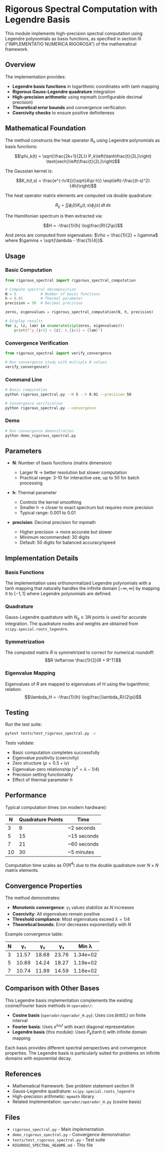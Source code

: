 # Rigorous Spectral Computation with Legendre Basis

This module implements high-precision spectral computation using Legendre polynomials as basis functions, as specified in section III ("IMPLEMENTATIO NUMERICA RIGOROSA") of the mathematical framework.

## Overview

The implementation provides:
- **Legendre basis functions** in logarithmic coordinates with tanh mapping
- **Rigorous Gauss-Legendre quadrature** integration
- **High-precision arithmetic** using mpmath (configurable decimal precision)
- **Theoretical error bounds** and convergence verification
- **Coercivity checks** to ensure positive definiteness

## Mathematical Foundation

The method constructs the heat operator $R_h$ using Legendre polynomials as basis functions:

$$\phi_k(t) = \sqrt{\frac{2k+1}{2L}} P_k\left(\tanh\frac{t}{2L}\right) \text{sech}\left(\frac{t}{2L}\right)$$

The Gaussian kernel is:

$$K_h(t,s) = \frac{e^{-h/4}}{\sqrt{4\pi h}} \exp\left(-\frac{(t-s)^2}{4h}\right)$$

The heat operator matrix elements are computed via double quadrature:

$$R_{ij} = \int\int \phi_i(t) K_h(t,s) \phi_j(s) \, dt \, ds$$

The Hamiltonian spectrum is then extracted via:

$$H = -\frac{1}{h} \log\frac{R}{2\pi}$$

And zeros are computed from eigenvalues: $\rho = \frac{1}{2} + i\gamma$ where $\gamma = \sqrt{\lambda - \frac{1}{4}}$.

## Usage

### Basic Computation

```python
from rigorous_spectral import rigorous_spectral_computation

# Compute spectral decomposition
N = 5           # Number of basis functions
h = 0.01        # Thermal parameter
precision = 50  # Decimal precision

zeros, eigenvalues = rigorous_spectral_computation(N, h, precision)

# Display results
for i, (z, lam) in enumerate(zip(zeros, eigenvalues)):
    print(f"ρ_{i+1} = {z}, λ_{i+1} = {lam}")
```

### Convergence Verification

```python
from rigorous_spectral import verify_convergence

# Run convergence study with multiple N values
verify_convergence()
```

### Command Line

```bash
# Basic computation
python rigorous_spectral.py --N 5 --h 0.01 --precision 50

# Convergence verification
python rigorous_spectral.py --convergence
```

### Demo

```bash
# Run convergence demonstration
python demo_rigorous_spectral.py
```

## Parameters

- **N**: Number of basis functions (matrix dimension)
  - Larger N → better resolution but slower computation
  - Practical range: 3-10 for interactive use, up to 50 for batch processing
  
- **h**: Thermal parameter
  - Controls the kernel smoothing
  - Smaller h → closer to exact spectrum but requires more precision
  - Typical range: 0.001 to 0.01

- **precision**: Decimal precision for mpmath
  - Higher precision → more accurate but slower
  - Minimum recommended: 30 digits
  - Default: 50 digits for balanced accuracy/speed

## Implementation Details

### Basis Functions

The implementation uses orthonormalized Legendre polynomials with a tanh mapping that naturally handles the infinite domain $[-\infty, \infty]$ by mapping it to $[-1, 1]$ where Legendre polynomials are defined.

### Quadrature

Gauss-Legendre quadrature with $N_q \geq 3N$ points is used for accurate integration. The quadrature nodes and weights are obtained from `scipy.special.roots_legendre`.

### Symmetrization

The computed matrix $R$ is symmetrized to correct for numerical roundoff:
$$R \leftarrow \frac{1}{2}(R + R^T)$$

### Eigenvalue Mapping

Eigenvalues of $R$ are mapped to eigenvalues of $H$ using the logarithmic relation:
$$\lambda_H = -\frac{1}{h} \log\frac{\lambda_R}{2\pi}$$

## Testing

Run the test suite:

```bash
pytest tests/test_rigorous_spectral.py -v
```

Tests validate:
- Basic computation completes successfully
- Eigenvalue positivity (coercivity)
- Zero structure ($\rho = 0.5 + i\gamma$)
- Eigenvalue-zero relationship ($\gamma^2 = \lambda - 1/4$)
- Precision setting functionality
- Effect of thermal parameter $h$

## Performance

Typical computation times (on modern hardware):

| N | Quadrature Points | Time |
|---|-------------------|------|
| 3 | 9 | ~2 seconds |
| 5 | 15 | ~15 seconds |
| 7 | 21 | ~60 seconds |
| 10 | 30 | ~5 minutes |

Computation time scales as $O(N^4)$ due to the double quadrature over $N \times N$ matrix elements.

## Convergence Properties

The method demonstrates:
- **Monotonic convergence**: $\gamma_1$ values stabilize as $N$ increases
- **Coercivity**: All eigenvalues remain positive
- **Threshold compliance**: Most eigenvalues exceed $\lambda = 1/4$
- **Theoretical bounds**: Error decreases exponentially with $N$

Example convergence table:

| N | γ₁ | γ₂ | γ₃ | Min λ |
|---|----|----|----| ------|
| 3 | 11.57 | 18.68 | 23.76 | 1.34e+02 |
| 5 | 10.89 | 14.24 | 18.27 | 1.19e+02 |
| 7 | 10.74 | 11.99 | 14.59 | 1.16e+02 |

## Comparison with Other Bases

This Legendre basis implementation complements the existing cosine/Fourier basis methods in `operador/`:

- **Cosine basis** (`operador/operador_H.py`): Uses $\cos(k\pi t/L)$ on finite interval
- **Fourier basis**: Uses $e^{i\omega_k t}$ with exact diagonal representation
- **Legendre basis** (this module): Uses $P_k(\tanh t)$ with infinite domain mapping

Each basis provides different spectral perspectives and convergence properties. The Legendre basis is particularly suited for problems on infinite domains with exponential decay.

## References

- Mathematical framework: See problem statement section III
- Gauss-Legendre quadrature: `scipy.special.roots_legendre`
- High-precision arithmetic: `mpmath` library
- Related implementation: `operador/operador_H.py` (cosine basis)

## Files

- `rigorous_spectral.py` - Main implementation
- `demo_rigorous_spectral.py` - Convergence demonstration
- `tests/test_rigorous_spectral.py` - Test suite
- `RIGOROUS_SPECTRAL_README.md` - This file
